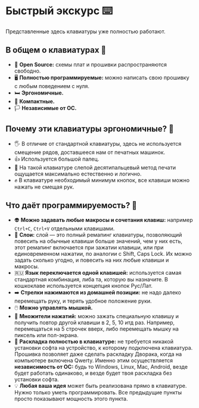 # Быстрый экскурс ⌨️

Представленные здесь клавиатуры уже полностью работают.

## В общем о клавиатурах 🧐
* 📄 **Open Source:** схемы плат и прошивки распространяются свободно.
* 🖥️ **Полностью программируемые:** можно написать свою прошивку с любым поведением с нуля.
* 🛏️ **Эргономичные.** 
* 💼 **Компактные.**
* 🏳️ **Независимые от ОС.**

## Почему эти клавиатуры эргономичные? 🧐
* 🖐 В отличие от стандартной клавиатуры, здесь не используется смещение рядов, доставшееся нам от печатных машинок.
* 👍 Используется большой палец.
* 🙌 На такой клавиатуре слепой десятипальцевый метод печати ощущается максимально естественно и логично.
* ✊ В клавиатуре необходимый минимум кнопок, все клавиши можно нажать не смещая рук.

## Что даёт программируемость? 🧐
* 👽 **Можно задавать любые макросы и сочетания клавиш:** например `Ctrl+C`, `Ctrl+V` отдельными клавишами.
* 🔳 **Слои:** слой — это полный ремапинг клавиатуры, позволяющий повесить на обычные клавиши больше значений, чем у них есть, этот ремапинг включается при зажатии клавиши, или при единовременном нажатии, по аналогии с Shift, Caps Lock. Их можно задать сколько угодно, и повесить на них любые клавиши и макросы.
* 🇷🇺 **Язык переключается одной клавишей:** используется самая стандартная комбинация, либа та, которую вы назначите. В кошкоклаве используется концепция кнопок Рус/Лат.
* ➡️ **Стрелки нажимаются из домашней позиции:** не надо далеко перемещать руку, и терять удобное положение руки.
* 🖱️ **Можно управлять мышкой.** 
* 💯 **Множители нажатий:** можно зажать специальную клавишу и получить повтор другой клавиши в 2, 5, 10 итд раз. Например, перемещаться на 5 строчек вверх, либо перемещать мышку на пиксель или пол-экрана.
* 🧠 **Раскладка полностью в клавиатуре:** не требуется никакой установки софта на устройство, к которому подключена клавиатура. Прошивка позволяет даже сделать раскладку Дворака, когда на компьютере включена Qwerty. Именно этим осуществляется **независимость от ОС:** будь то Windows, Linux, Mac, Android, везде будет работать одинаково, и везде будет твоя раскладка без установки софта.
* 💡 **Любая ваша идея** может быть реализована прямо в клавиатуре. Нужно только уметь программировать. Все предыдущие пункты просто показывают мощность этого пункта.